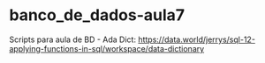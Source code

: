 # banco_de_dados-aula7
Scripts para aula de BD - Ada
Dict: https://data.world/jerrys/sql-12-applying-functions-in-sql/workspace/data-dictionary
